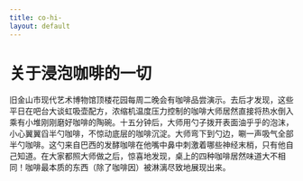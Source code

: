 ```yaml
---
title: co-hi-
layout: default
---
```


# 关于浸泡咖啡的一切

旧金山市现代艺术博物馆顶楼花园每周二晚会有咖啡品尝演示。去后才发现，这些平日在吧台大谈虹吸壶配方，浓缩机温度压力控制的咖啡大师居然直接将热水倒入乘有小堆刚刚磨好咖啡的陶碗。十五分钟后，大师用勺子拨开表面油乎乎的泡沫，小心翼翼舀半勺咖啡，不惊动底层的咖啡沉淀。大师弯下到勺边，唰一声吸气全部半勺咖啡。这勺来自巴西的发酵咖啡在他嘴中鼻中刺激着哪些神经末梢，只有他自己知道。在大家都照大师做之后，惊喜地发现，桌上的四种咖啡居然味道大不相同！咖啡最本质的东西（除了咖啡因）被淋漓尽致地展现出来。



